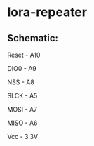 # lora-repeater
## Schematic:
Reset - A10

DIO0 - A9

NSS - A8

SLCK - A5

MOSI - A7

MISO - A6

Vcc - 3.3V

